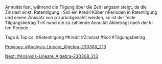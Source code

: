 Annuität fest, während die Tilgung über die Zeit langsam steigt, da die Zinslast sinkt.
Ratentilgung : Soll ein Kredit Küber nPerioden in Ratentilgung und einem Zinssatz von p
zurückgezahlt werden, so ist der feste Tilgungsbetrag T=K
nund die zu zahlende Annuität
Akbeträgt nach der k-ten Periode

   Tags & Topics:
   #Ratentilgung
   #Kredit
   #Zinslast
   #Soll
   #Tilgungsbetrag

[Previous: #Analysis-Lineare_Algebra-230308_213](Analysis-Lineare_Algebra-230308_213.md)

[Next: #Analysis-Lineare_Algebra-230308_213](Analysis-Lineare_Algebra-230308_213.md)